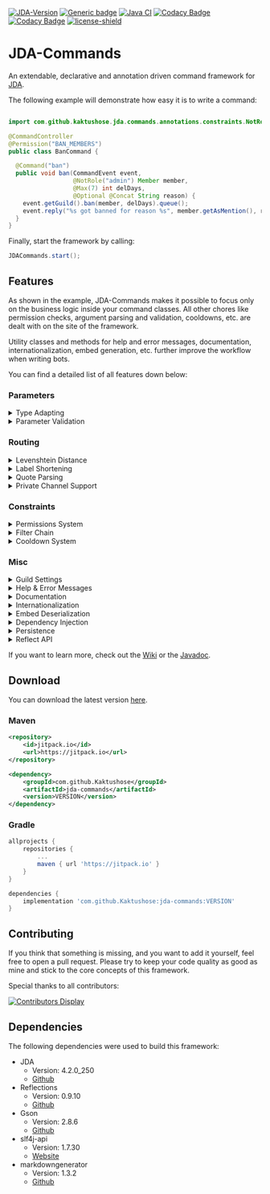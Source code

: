 [![JDA-Version](https://img.shields.io/badge/JDA%20Version-4.3.0__310-important)](https://github.com/DV8FromTheWorld/JDA#download)
[![Generic badge](https://img.shields.io/badge/Download-1.1.1-green.svg)](https://github.com/Kaktushose/jda-commands/releases/latest)
[![Java CI](https://github.com/Kaktushose/jda-commands/actions/workflows/ci.yml/badge.svg?branch=dev)](https://github.com/Kaktushose/jda-commands/actions/workflows/ci.yml)
[![Codacy Badge](https://app.codacy.com/project/badge/Coverage/f2b4367f6d0f42d89b7e51331f3ce299)](https://www.codacy.com/gh/Kaktushose/jda-commands/dashboard?utm_source=github.com&utm_medium=referral&utm_content=Kaktushose/jda-commands&utm_campaign=Badge_Coverage)
[![Codacy Badge](https://app.codacy.com/project/badge/Grade/f2b4367f6d0f42d89b7e51331f3ce299)](https://www.codacy.com/manual/Kaktushose/jda-commands?utm_source=github.com&utm_medium=referral&utm_content=Kaktushose/jda-commands&utm_campaign=Badge_Grade)
[![license-shield](https://img.shields.io/badge/License-Apache%202.0-lightgrey.svg)]()

# JDA-Commands

An extendable, declarative and annotation driven command framework for [JDA](https://github.com/DV8FromTheWorld/JDA).

The following example will demonstrate how easy it is to write a command:

```java

import com.github.kaktushose.jda.commands.annotations.constraints.NotRole;

@CommandController
@Permission("BAN_MEMBERS")
public class BanCommand {

  @Command("ban")
  public void ban(CommandEvent event, 
                  @NotRole("admin") Member member, 
                  @Max(7) int delDays, 
                  @Optional @Concat String reason) {
    event.getGuild().ban(member, delDays).queue();
    event.reply("%s got banned for reason %s", member.getAsMention(), reason);
  }
}
```

Finally, start the framework by calling:
```java
JDACommands.start();
```

## Features

As shown in the example, JDA-Commands makes it possible to focus only on the business logic inside your command classes.
All other chores like permission checks, argument parsing and validation, cooldowns, etc. are dealt with on the site of 
the framework.

Utility classes and methods for help and error messages, documentation, internationalization, embed generation, etc. 
further improve the workflow when writing bots.

You can find a detailed list of all features down below:

### Parameters

<details>
<summary>Type Adapting</summary>
As seen in the example, the method signature will be translated into a command syntax. When a command gets called, this
framework will adapt the raw String input to the types specified in the method signature. As a result all the
boilerplate code for parsing parameters becomes obsolete.
</details>

<details>
<summary>Parameter Validation</summary>
Parameters can have additional constraints, such as min or max value, etc. When a constraint fails, an error message
will be sent automatically. You can also define your own constraints.
</details>

### Routing

<details>
<summary>Levenshtein Distance</summary>
The Levenshtein distance between two words is the minimum number of single-character edits (insertions, deletions or
substitutions) required to change one word into the other. For instance, the input `tpyo` will match the command
label `typo`.
</details>

<details>
<summary>Label Shortening</summary>
Label shortening can be compared to the auto complete feature of a terminal. For instance, the command label `foo` will
also match the input
`f` or `fo` as long as only one command that starts with `f` (or respectively `fo`) exists. This also works for sub
command labels.
</details>

<details>
<summary>Quote Parsing</summary>
Normally arguments are split at every empty space. This makes it impossible to pass one argument that contains several
words. In order to fix this issue, the default event parser can parse quotes. In other words: The
input `label "arg0 arg1" arg2` will be parsed to `[label, arg0 arg1, arg2]` instead of `[label, "arg0, arg1", arg2]`.
</details>

<details>
<summary>Private Channel Support</summary>
If enabled, commands can also be called by sending a private message to the Bot.
</details>

### Constraints

<details>
<summary>Permissions System</summary>
The permission system supports both using discord permissions and custom permissions. By default, you can use all
permissions defined inside
JDAs [Permission Embed](https://ci.dv8tion.net/job/JDA/javadoc/net/dv8tion/jda/api/Permission.html). By adding your own
permission validator, you can use custom permission strings and bind permissions to certain roles or members.
</details>

<details>
<summary>Filter Chain</summary>
You can define filters that will run before each command execution. This can be useful to perform additional checks,
which aren't supported by this framework.
</details>

<details>
<summary>Cooldown System</summary>
Commands can have a per-user cooldown to rate limit the execution of commands.
</details>

### Misc

<details>
<summary>Guild Settings</summary>
Settings, such as the prefix or muted channels, are available on a per-guild level. By default, all settings apply
globally.
</details>

<details>
<summary>Help & Error Messages</summary>
The `@Command` annotation has additional attributes to document commands. These attributes are used to automatically
create Help Embeds. Furthermore, there are default Error Embeds for all validation systems of this framework. (Parameter
Constraints, Permissions, etc.)
</details>

<details>
<summary>Documentation</summary>
It's possible to generate command documentation in markdown and html format. A GitHub Action for this is also planned.
</details>

<details>
<summary>Internationalization</summary>
This framework and all the output it generates are in English. However, you can easily change the language. All embeds
sent can also be loaded from a json file, which uses placeholders.
</details>

<details>
<summary>Embed Deserialization</summary>
You can serialize and deserialize JDAs EmbedBuilder object to json. This comes in pretty handy, because for example you
don't have to recompile the whole project if you find one typo inside your embed.
</details>

<details>
<summary>Dependency Injection</summary>
This framework has a basic implementation of dependency injection, since you don't construct your command classes on
your own.
</details>

<details>
<summary>Persistence</summary>
This framework has builtin classes to store settings and user permissions in different formats, such as json or mysql.
</details>

<details>
<summary>Reflect API</summary>
Just like Javas Reflect API this framework also supports accessing and modifying command definitions at runtime.
</details>

If you want to learn more, check out the [Wiki](https://github.com/Kaktushose/jda-commands/wiki) or
the [Javadoc](https://kaktushose.github.io/jda-commands/).

## Download

You can download the latest version [here](https://github.com/Kaktushose/jda-commands/releases/latest).

### Maven

```xml
<repository>
    <id>jitpack.io</id>
    <url>https://jitpack.io</url>
</repository>
```

```xml
<dependency>
    <groupId>com.github.Kaktushose</groupId>
    <artifactId>jda-commands</artifactId>
    <version>VERSION</version>
</dependency>
```

### Gradle

```groovy
allprojects {
    repositories {
        ...
        maven { url 'https://jitpack.io' }
    }
}
```

```groovy
dependencies {
    implementation 'com.github.Kaktushose:jda-commands:VERSION'
}
```

## Contributing

If you think that something is missing, and you want to add it yourself, feel free to open a pull request. Please try to
keep your code quality as good as mine and stick to the core concepts of this framework.

Special thanks to all contributors:

[![Contributors Display](https://badges.pufler.dev/contributors/kaktushose/jda-commands?size=50&padding=5&bots=false)](https://badges.pufler.dev)

## Dependencies

The following dependencies were used to build this framework:

- JDA
    - Version: 4.2.0_250
    - [Github](https://github.com/DV8FromTheWorld/JDA)
- Reflections
    - Version: 0.9.10
    - [Github](https://github.com/ronmamo/reflections)
- Gson
    - Version: 2.8.6
    - [Github](https://github.com/google/gson)
- slf4j-api
    - Version: 1.7.30
    - [Website](http://www.slf4j.org/)
- markdowngenerator
    - Version: 1.3.2
    - [Github](https://github.com/Steppschuh/Java-Markdown-Generator)
